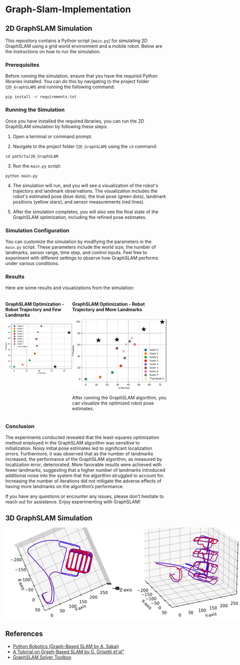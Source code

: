 # Graph-Slam-Implementation
## 2D GraphSLAM Simulation

This repository contains a Python script (`main.py`) for simulating 2D GraphSLAM using a grid world environment and a mobile robot. Below are the instructions on how to run the simulation.

### Prerequisites

Before running the simulation, ensure that you have the required Python libraries installed. You can do this by navigating to the project folder (`2D_GraphSLAM`) and running the following command:

```
pip install -r requirements.txt
```

### Running the Simulation

Once you have installed the required libraries, you can run the 2D GraphSLAM simulation by following these steps:

1. Open a terminal or command prompt.

2. Navigate to the project folder (`2D_GraphSLAM`) using the `cd` command:

```
cd path/to/2D_GraphSLAM
```

3. Run the `main.py` script:

```
python main.py
```

4. The simulation will run, and you will see a visualization of the robot's trajectory and landmark observations. The visualization includes the robot's estimated pose (blue dots), the true pose (green dots), landmark positions (yellow stars), and sensor measurements (red lines).

5. After the simulation completes, you will also see the final state of the GraphSLAM optimization, including the refined pose estimates.

### Simulation Configuration

You can customize the simulation by modifying the parameters in the `main.py` script. These parameters include the world size, the number of landmarks, sensor range, time step, and control inputs. Feel free to experiment with different settings to observe how GraphSLAM performs under various conditions.

### Results

Here are some results and visualizations from the simulation:

<div style="display: flex;">
  <div>
    <h4>GraphSLAM Optimization - Robot Trajectory and Few Landmarks</h4>
    <img src="2D_GraphSLAM/images/nice_4.png" alt="Image 1" width="400"/>
  </div>
  
  <div>
    <h4>GraphSLAM Optimization - Robot Trajectory and More Landmarks</h4>
    <img src="2D_GraphSLAM/images/bad_initialization.png" alt="Image 2" width="400"/>
    <p>After running the GraphSLAM algorithm, you can visualize the optimized robot pose estimates.</p>
  </div>
</div>


### Conclusion

The experiments conducted revealed that the least-squares optimization method employed in the GraphSLAM algorithm was sensitive to initialization. Noisy initial pose estimates led to significant localization errors. Furthermore, it was observed that as the number of landmarks increased, the performance of the GraphSLAM algorithm, as measured by localization error, deteriorated. More favorable results were achieved with fewer landmarks, suggesting that a higher number of landmarks introduced additional noise into the system that the algorithm struggled to account for. Increasing the number of iterations did not mitigate the adverse effects of having more landmarks on the algorithm’s performance.

If you have any questions or encounter any issues, please don't hesitate to reach out for assistance. Enjoy experimenting with GraphSLAM!

## 3D GraphSLAM Simulation
<div style="display: flex;">
  <img src="3D_GraphSLAM/Re-immplementation.png" alt="Image 1" width="400"/>
  <img src="3D_GraphSLAM/Sideview.png" alt="Image 2" width="400"/>
</div>

## References

- [Python Robotics (Graph-Based SLAM by A. Sakai)](https://atsushisakai.github.io/PythonRobotics/modules/slam/graph_slam/graph_slam.html#graph-slam-for-a-real-world-se-2-dataset "Python Robotics (Graph-Based SLAM by A. Sakai)")
- [A Tutorial on Graph-Based SLAM by G. Grisetti et'al"](http://www2.informatik.uni-freiburg.de/~stachnis/pdf/grisetti10titsmag.pdf "A Tutorial on Graph-Based SLAM by G. Grisetti et'al")
- [GraphSLAM Solver Toolbox](https://github.com/JeffLIrion/python-graphslam "GraphSLAM Solver Toolbox")